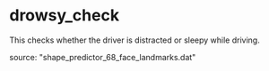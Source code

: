 # drowsy_check
This checks whether the driver is distracted or sleepy while driving.

source: "shape_predictor_68_face_landmarks.dat"
